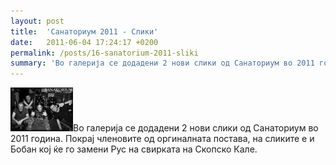 ```yaml
---
layout: post
title:  'Санаториум 2011 - Слики'
date:   2011-06-04 17:24:17 +0200
permalink: /posts/16-sanatorium-2011-sliki
summary: 'Во галерија се додадени 2 нови слики од Санаториум во 2011 година. Покрај членовите од оргиналната постава, на сликите е и Бобан кој ќе го заме...'
---
```


<p><img alt="Санаторуим 2011" title="Санаторуим 2011" src="/uploads/attachment/sanatorium_2011.jpg" />Во галерија се додадени 2 нови слики од Санаториум во 2011 година. 
    Покрај членовите од оргиналната постава, на сликите е и Бобан кој ќе го 
    замени Рус на свирката на Скопско Кале.</p>
